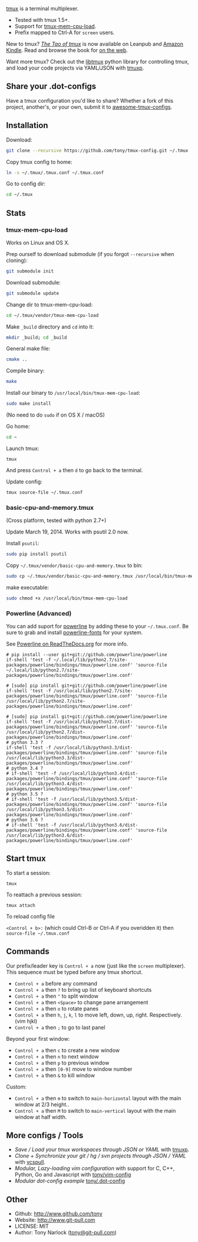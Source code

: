 [tmux](http://tmux.sourceforge.net/) is a terminal multiplexer.

- Tested with tmux 1.5+.
- Support for [tmux-mem-cpu-load](http://github.com/thewtex/tmux-mem-cpu-load).
- Prefix mapped to Ctrl-A for `screen` users.

New to tmux? [_The Tao of tmux_](https://leanpub.com/the-tao-of-tmux) is now available on Leanpub
and [Amazon Kindle](http://amzn.to/2gPfRhC). Read and browse the book for
[on the web](https://leanpub.com/the-tao-of-tmux/read).

Want more tmux? Check out the [libtmux](https://github.com/tony/libtmux) python library for
controlling tmux, and load your code projects via YAML/JSON with
[tmuxp](https://github.com/tony/tmuxp).

## Share your .dot-configs

Have a tmux configuration you'd like to share? Whether a fork of this project, another's, or your
own, submit it to [awesome-tmux-configs](https://github.com/tony/awesome-tmux-configs).

## Installation

Download:

```bash
git clone --recursive https://github.com/tony/tmux-config.git ~/.tmux
```

Copy tmux config to home:

```bash
ln -s ~/.tmux/.tmux.conf ~/.tmux.conf
```

Go to config dir:

```bash
cd ~/.tmux
```

## Stats

### tmux-mem-cpu-load

Works on Linux and OS X.

Prep ourself to download submodule (if you forgot `--recursive` when cloning):

```bash
git submodule init
```

Download submodule:

```bash
git submodule update
```

Change dir to tmux-mem-cpu-load:

```bash
cd ~/.tmux/vendor/tmux-mem-cpu-load
```

Make `_build` directory and `cd` into it:

```bash
mkdir _build; cd _build
```

General make file:

```bash
cmake ..
```

Compile binary:

```bash
make
```

Install our binary to `/usr/local/bin/tmux-mem-cpu-load`:

```bash
sudo make install
```

(No need to do `sudo` if on OS X / macOS)

Go home:

```bash
cd ~
```

Launch tmux:

```
tmux
```

And press `Control + a` then `d` to go back to the terminal.

Update config:

```bash
tmux source-file ~/.tmux.conf
```

### basic-cpu-and-memory.tmux

(Cross platform, tested with python 2.7+)

Update March 19, 2014. Works with psutil 2.0 now.

Install `psutil`:

```bash
sudo pip install psutil
```

Copy `~/.tmux/vendor/basic-cpu-and-memory.tmux` to bin:

```bash
sudo cp ~/.tmux/vendor/basic-cpu-and-memory.tmux /usr/local/bin/tmux-mem-cpu-load
```

make executable:

```bash
sudo chmod +x /usr/local/bin/tmux-mem-cpu-load
```

### Powerline (Advanced)

You can add suport for [powerline](https://github.com/powerline/powerline) by adding these to your
`~/.tmux.conf`. Be sure to grab and install [powerline-fonts](https://github.com/powerline/fonts)
for your system.

See [Powerline on ReadTheDocs.org](https://powerline.readthedocs.org/en/master/) for more info.

```
# pip install --user git+git://github.com/powerline/powerline
if-shell 'test -f ~/.local/lib/python2.7/site-packages/powerline/bindings/tmux/powerline.conf' 'source-file ~/.local/lib/python2.7/site-packages/powerline/bindings/tmux/powerline.conf'

# [sudo] pip install git+git://github.com/powerline/powerline
if-shell 'test -f /usr/local/lib/python2.7/site-packages/powerline/bindings/tmux/powerline.conf' 'source-file /usr/local/lib/python2.7/site-packages/powerline/bindings/tmux/powerline.conf'

# [sudo] pip install git+git://github.com/powerline/powerline
if-shell 'test -f /usr/local/lib/python2.7/dist-packages/powerline/bindings/tmux/powerline.conf' 'source-file /usr/local/lib/python2.7/dist-packages/powerline/bindings/tmux/powerline.conf'
# python 3.3 ?
if-shell 'test -f /usr/local/lib/python3.3/dist-packages/powerline/bindings/tmux/powerline.conf' 'source-file /usr/local/lib/python3.3/dist-packages/powerline/bindings/tmux/powerline.conf'
# python 3.4 ?
# if-shell 'test -f /usr/local/lib/python3.4/dist-packages/powerline/bindings/tmux/powerline.conf' 'source-file /usr/local/lib/python3.4/dist-packages/powerline/bindings/tmux/powerline.conf'
# python 3.5 ?
# if-shell 'test -f /usr/local/lib/python3.5/dist-packages/powerline/bindings/tmux/powerline.conf' 'source-file /usr/local/lib/python3.5/dist-packages/powerline/bindings/tmux/powerline.conf'
# python 3.6 ?
# if-shell 'test -f /usr/local/lib/python3.6/dist-packages/powerline/bindings/tmux/powerline.conf' 'source-file /usr/local/lib/python3.6/dist-packages/powerline/bindings/tmux/powerline.conf'
```

## Start tmux

To start a session:

`tmux`

To reattach a previous session:

`tmux attach`

To reload config file

`<Control + b>:` (which could Ctrl-B or Ctrl-A if you overidden it) then `source-file ~/.tmux.conf`

## Commands

Our prefix/leader key is `Control + a` now (just like the `screen` multiplexer). This sequence must
be typed before any tmux shortcut.

- `Control + a` before any command
- `Control + a` then `?` to bring up list of keyboard shortcuts
- `Control + a` then `"` to split window
- `Control + a` then `<Space>` to change pane arrangement
- `Control + a` then `o` to rotate panes
- `Control + a` then `h`, `j`, `k`, `l` to move left, down, up, right. Respectively. (vim hjkl)
- `Control + a` then `;` to go to last panel

Beyond your first window:

- `Control + a` then `c` to create a new window
- `Control + a` then `n` to next window
- `Control + a` then `p` to previous window
- `Control + a` then `[0-9]` move to window number
- `Control + a` then `&` to kill window

Custom:

- `Control + a` then `m` to switch to `main-horizontal` layout with the main window at 2/3 height..
- `Control + a` then `M` to switch to `main-vertical` layout with the main window at half width.

## More configs / Tools

- _Save / Load your tmux workspaces through JSON or YAML_ with
  [tmuxp](https://github.com/tony/tmuxp).
- _Clone + Synchronize your git / hg / svn projects through JSON / YAML_ with
  [vcspull](https://github.com/tony/vcspull).
- _Modular, Lazy-loading vim configuration_ with support for C, C++, Python, Go and Javascript with
  [tony/vim-config](https://github.com/tony/vim-config)
- _Modular dot-config example_ [tony/.dot-config](https://github.com/tony/.dot-config)

## Other

- Github: http://www.github.com/tony
- Website: http://www.git-pull.com
- LICENSE: MIT
- Author: Tony Narlock (tony@git-pull.com)
